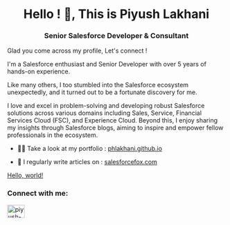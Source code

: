 <!--
**phlakhani/phlakhani** is a ✨ _special_ ✨ repository because its `README.md` (this file) appears on your GitHub profile.-->

<h1 align="center">Hello ! 👋, This is Piyush Lakhani</h1>
<h3 align="center">Senior Salesforce Developer & Consultant</h3>

Glad you come across my profile, Let's connect ! 

I'm a Salesforce enthusiast and Senior Developer with over 5 years of hands-on experience. 

Like many others, I too stumbled into the Salesforce ecosystem unexpectedly, and it turned out to be a fortunate discovery for me. 

I love and excel in problem-solving and developing robust Salesforce solutions across various domains including Sales, Service, Financial Services Cloud (FSC), and Experience Cloud. Beyond this, I enjoy sharing my insights through Salesforce blogs, aiming to inspire and empower fellow professionals in the ecosystem.



- 👨‍💻 Take a look at my portfolio : <a href="https://phlakhani.github.io/" target="_blank">phlakhani.github.io</a>

- 📝 I regularly write articles on : <a href="https://salesforcefox.com/" target="_blank">salesforcefox.com</a>

<a href="http://example.com/" target="_blank">Hello, world!</a>


<h3 align="left">Connect with me:</h3>
<p align="left">
<a href="https://linkedin.com/in/piyush-lakhani" target="blank"><img align="center" src="https://raw.githubusercontent.com/rahuldkjain/github-profile-readme-generator/master/src/images/icons/Social/linked-in-alt.svg" alt="piyush-lakhani" height="30" width="40" /></a>
</p>
